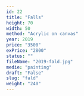 ```yaml
---
id: 22
title: "Falls"
height: 70
width: 50
method: "Acrylic on canvas"
year: 2019
price: "3500"
exPrice: "2800"
status: ""
fileName: "2019-fald.jpg"
medie: "painting"
draft: "False"
slug: "fald"
weight: "240"
---
```

